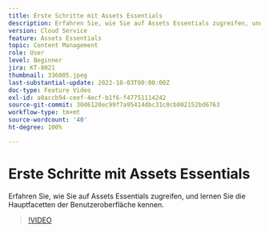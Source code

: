 ```yaml
---
title: Erste Schritte mit Assets Essentials
description: Erfahren Sie, wie Sie auf Assets Essentials zugreifen, und lernen Sie die Hauptfacetten der Benutzeroberfläche kennen.
version: Cloud Service
feature: Assets Essentials
topic: Content Management
role: User
level: Beginner
jira: KT-8021
thumbnail: 336005.jpeg
last-substantial-update: 2022-10-03T00:00:00Z
doc-type: Feature Video
exl-id: a0accb94-ceef-4ecf-b1f6-f47751114242
source-git-commit: 30d6120ec99f7a95414dbc31c0cb002152bd6763
workflow-type: tm+mt
source-wordcount: '40'
ht-degree: 100%

---
```


# Erste Schritte mit Assets Essentials

Erfahren Sie, wie Sie auf Assets Essentials zugreifen, und lernen Sie die Hauptfacetten der Benutzeroberfläche kennen.

>[!VIDEO](https://video.tv.adobe.com/v/336005?quality=12&learn=on)
